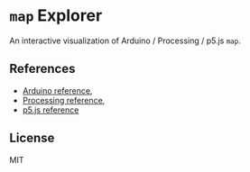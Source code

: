 # `map` Explorer

An interactive visualization of Arduino / Processing / p5.js `map`.

## References

- [Arduino reference](https://www.arduino.cc/reference/en/language/functions/math/map/),
- [Processing reference](https://processing.org/reference/map_.html),
- [p5.js reference](https://p5js.org/reference/#/p5/map)


## License

MIT
